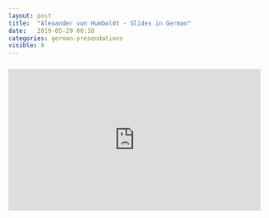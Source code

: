 ```yaml
---
layout: post
title:  "Alexander von Humboldt - Slides in German"
date:   2019-05-29 00:10
categories: german-presendations
visible: 0
---
```


<style>
.iframe-container {
  overflow: hidden;
  padding-top: 10px;
  position: relative;
}
 
.iframe-container iframe {
   border: 0;
   height: 500px;
   left: 0;
   position: absolute;
   top: 0;
   width: 100%;
}
 
/* 4x3 Aspect Ratio */
.iframe-container-4x3 {
  padding-top: 10px;
}
</style>

<div class="iframe-container">

<div style="left: 0; width: 100%; height: 0; position: relative; padding-bottom: 56.1972%;">
<iframe src="https://speakerdeck.com/player/0f115a9af9b14143ab1d7332ce2bafaa" style="border: 0; top: 0; left: 0; width: 100%; height: 100%; position: absolute;" allowfullscreen scrolling="no" allow="encrypted-media"></iframe></div>

</div>
